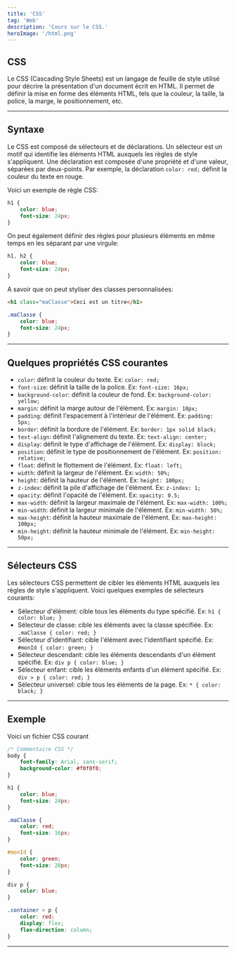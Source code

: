 ```yaml
---
title: 'CSS'
tag: 'Web'
description: 'Cours sur le CSS.'
heroImage: '/html.png'
---
```


## CSS
Le CSS (Cascading Style Sheets) est un langage de feuille de style utilisé pour décrire la présentation d'un document écrit en HTML.
Il permet de définir la mise en forme des éléments HTML, tels que la couleur, la taille, la police, la marge, le positionnement, etc.

<hr />

## Syntaxe
Le CSS est composé de sélecteurs et de déclarations. Un sélecteur est un motif qui identifie les éléments HTML auxquels les règles de style s'appliquent.
Une déclaration est composée d'une propriété et d'une valeur, séparées par deux-points. Par exemple, la déclaration `color: red;` définit la couleur du texte en rouge.

Voici un exemple de règle CSS:
```css
h1 {
    color: blue;
    font-size: 24px;
}
```

On peut également définir des règles pour plusieurs éléments en même temps en les séparant par une virgule:
```css
h1, h2 {
    color: blue;
    font-size: 24px;
}
```

A savoir que on peut styliser des classes personnalisées:
```html
<h1 class="maClasse">Ceci est un titre</h1>
```
```css
.maClasse {
    color: blue;
    font-size: 24px;
}
```

<hr />

## Quelques propriétés CSS courantes
- `color`: définit la couleur du texte. Ex: `color: red;`
- `font-size`: définit la taille de la police. Ex: `font-size: 16px;`
- `background-color`: définit la couleur de fond. Ex: `background-color: yellow;`
- `margin`: définit la marge autour de l'élément. Ex: `margin: 10px;`
- `padding`: définit l'espacement à l'intérieur de l'élément. Ex: `padding: 5px;`
- `border`: définit la bordure de l'élément. Ex: `border: 1px solid black;`
- `text-align`: définit l'alignement du texte. Ex: `text-align: center;`
- `display`: définit le type d'affichage de l'élément. Ex: `display: block;`
- `position`: définit le type de positionnement de l'élément. Ex: `position: relative;`
- `float`: définit le flottement de l'élément. Ex: `float: left;`
- `width`: définit la largeur de l'élément. Ex: `width: 50%;`
- `height`: définit la hauteur de l'élément. Ex: `height: 100px;`
- `z-index`: définit la pile d'affichage de l'élément. Ex: `z-index: 1;`
- `opacity`: définit l'opacité de l'élément. Ex: `opacity: 0.5;`
- `max-width`: définit la largeur maximale de l'élément. Ex: `max-width: 100%;`
- `min-width`: définit la largeur minimale de l'élément. Ex: `min-width: 50%;`
- `max-height`: définit la hauteur maximale de l'élément. Ex: `max-height: 100px;`
- `min-height`: définit la hauteur minimale de l'élément. Ex: `min-height: 50px;`

<hr />

## Sélecteurs CSS
Les sélecteurs CSS permettent de cibler les éléments HTML auxquels les règles de style s'appliquent. Voici quelques exemples de sélecteurs courants:
- Sélecteur d'élément: cible tous les éléments du type spécifié. Ex: `h1 { color: blue; }`
- Sélecteur de classe: cible les éléments avec la classe spécifiée. Ex: `.maClasse { color: red; }`
- Sélecteur d'identifiant: cible l'élément avec l'identifiant spécifié. Ex: `#monId { color: green; }`
- Sélecteur descendant: cible les éléments descendants d'un élément spécifié. Ex: `div p { color: blue; }`
- Sélecteur enfant: cible les éléments enfants d'un élément spécifié. Ex: `div > p { color: red; }`
- Sélecteur universel: cible tous les éléments de la page. Ex: `* { color: black; }`

<hr />

## Exemple
Voici un fichier CSS courant
```css
/* Commentaire CSS */
body {
    font-family: Arial, sans-serif;
    background-color: #f0f0f0;
}

h1 {
    color: blue;
    font-size: 24px;
}

.maClasse {
    color: red;
    font-size: 16px;
}

#monId {
    color: green;
    font-size: 20px;
}

div p {
    color: blue;
}

.container > p {
    color: red;
    display: flex;
    flex-direction: column;
}
```

<hr />